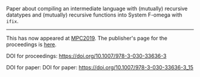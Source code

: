 Paper about compiling an intermediate language with (mutually) recursive datatypes 
and (mutually) recursive functions into System F-omega with `ifix`.

-----

This has now appeared at [MPC2019](https://www.cs.nott.ac.uk/~pszgmh/mpc19.html).  The publisher's page for the proceedings is [here](https://www.palgrave.com/gp/book/9783030336356).

DOI for proceedings: https://doi.org/10.1007/978-3-030-33636-3

DOI for paper: DOI for paper: https://doi.org/10.1007/978-3-030-33636-3_15

